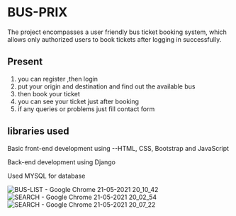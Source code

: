# BUS-PRIX
The project encompasses a user friendly bus ticket booking system, which allows only authorized users to book tickets after logging in successfully. 
## Present
1) you can register ,then login
2) put your origin and destination and find out the available bus 
3) then book your ticket 
4) you can see your ticket just after booking
5) if any queries or problems just fill contact form 
## libraries used
Basic front-end development using --HTML, CSS, Bootstrap and JavaScript​

Back-end development using Django ​

Used MYSQL for database​

![BUS-LIST - Google Chrome 21-05-2021 20_10_42](https://user-images.githubusercontent.com/76653982/119163301-e7a31a80-ba78-11eb-921f-b7f900e29ca9.png)
![SEARCH - Google Chrome 21-05-2021 20_02_54](https://user-images.githubusercontent.com/76653982/119163438-09040680-ba79-11eb-91fc-36d3e51a2ead.png)
![SEARCH - Google Chrome 21-05-2021 20_07_22](https://user-images.githubusercontent.com/76653982/119163446-0acdca00-ba79-11eb-8ef8-90c0dcb04b0c.png)

